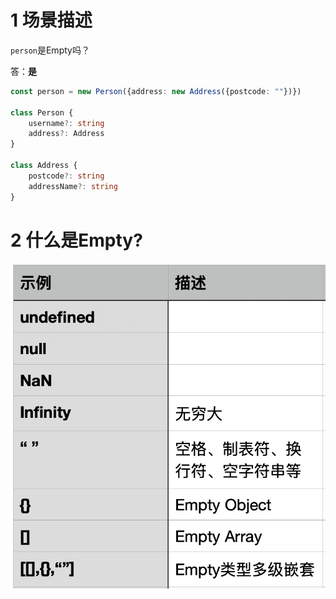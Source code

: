# 1 场景描述

`person`是Empty吗？

答：**是**

```typescript
const person = new Person({address: new Address({postcode: ""})})

class Person {
    username?: string
    address?: Address
}

class Address {
    postcode?: string
    addressName?: string
}
```

# 2 什么是Empty?

![](assets/2023-10-25-12-53-37-image.png)
